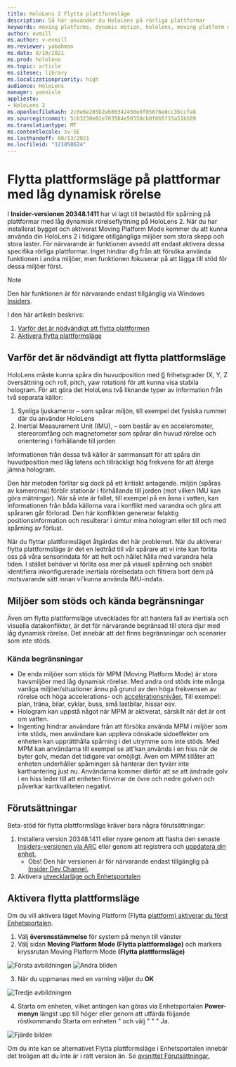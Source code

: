 ```yaml
---
title: HoloLens 2 Flytta plattformsläge
description: Så här använder du HoloLens på rörliga plattformar
keywords: moving platforms, dynamic motion, hololens, moving platform mode
author: evmill
ms.author: v-evmill
ms.reviewer: yabahman
ms.date: 8/10/2021
ms.prod: hololens
ms.topic: article
ms.sitesec: library
ms.localizationpriority: high
audience: HoloLens
manager: yannisle
appliesto:
- HoloLens 2
ms.openlocfilehash: 2c0e6e285b2eb86342450e8f05876e0cc3bccfe8
ms.sourcegitcommit: 5cb3230e02e703584e50358cb0f0b5f33a51b169
ms.translationtype: MT
ms.contentlocale: sv-SE
ms.lasthandoff: 08/13/2021
ms.locfileid: "121858624"
---
```

# <a name="moving-platform-mode-on-low-dynamic-motion-moving-platforms"></a>Flytta plattformsläge på plattformar med låg dynamisk rörelse

I **Insider-versionen 20348.1411** har vi lagt till betastöd för spårning på plattformar med låg dynamisk rörelseflyttning på HoloLens 2. När du har installerat bygget och aktiverat Moving Platform Mode kommer du att kunna använda din HoloLens 2 i tidigare otillgängliga miljöer som stora skepp och stora laster. För närvarande är funktionen avsedd att endast aktivera dessa specifika rörliga plattformar. Inget hindrar dig från att försöka använda funktionen i andra miljöer, men funktionen fokuserar på att lägga till stöd för dessa miljöer först.

> [!NOTE]
> Den här funktionen är för närvarande endast tillgänglig via Windows [Insiders](hololens-insider.md).

I den här artikeln beskrivs:

1. [Varför det är nödvändigt att flytta plattformen](#why-moving-platform-mode-is-necessary)
1. [Aktivera flytta plattformsläge](#enabling-moving-platform-mode)

## <a name="why-moving-platform-mode-is-necessary"></a>Varför det är nödvändigt att flytta plattformsläge

HoloLens måste kunna spåra din huvudposition med [6](https://en.wikipedia.org/wiki/Six_degrees_of_freedom) frihetsgrader (X, Y, Z översättning och roll, pitch, yaw rotation) för att kunna visa stabila hologram. För att göra det HoloLens två liknande typer av information från två separata källor:

1. Synliga ljuskameror – som spårar miljön, till exempel det fysiska rummet där du använder HoloLens
1. Inertial Measurement Unit (IMU), – som består av en accelerometer, stereoromfång och magnetometer som spårar din huvud rörelse och orientering i förhållande till jorden

Informationen från dessa två källor är sammansatt för att spåra din huvudposition med låg latens och tillräckligt hög frekvens för att återge jämna hologram.

Den här metoden förlitar sig dock på ett kritiskt antagande. miljön (spåras av kamerorna) förblir stationär i förhållande till jorden (mot vilken IMU kan göra mätningar). När så inte är fallet, till exempel på en åsna i vatten, kan informationen från båda källorna vara i konflikt med varandra och göra att spåraren går förlorad. Den här konflikten genererar felaktig positionsinformation och resulterar i simtur mina hologram eller till och med spårning av förlust.

När du flyttar plattformsläget åtgärdas det här problemet. När du aktiverar flytta plattformsläge är det en ledtråd till vår spårare att vi inte kan förlita oss på våra sensorindata för att helt och hållet hålla med varandra hela tiden. I stället behöver vi förlita oss mer på visuell spårning och snabbt identifiera inkonfigurerade inertiala rörelsedata och filtrera bort dem på motsvarande sätt innan vi&#39;kunna använda IMU-indata.

## <a name="supported-environments-and-known-limitations"></a>Miljöer som stöds och kända begränsningar

Även om flytta plattformsläge utvecklades för att hantera fall av inertiala och visuella datakonflikter, är det för närvarande begränsad till stora djur med låg dynamisk rörelse. Det innebär att det finns begränsningar och scenarier som inte stöds.

### <a name="known-limitations"></a>Kända begränsningar

- De enda miljöer som stöds för MPM (Moving Platform Mode) är stora havsmiljöer med låg dynamisk rörelse. Med andra ord stöds inte många  vanliga miljöer/situationer ännu på grund av den höga frekvensen av rörelse och höga accelerations- och [accelerationsnivåer.](https://en.wikipedia.org/wiki/Jerk_(physics)) Till exempel: plan, träna, bilar, cyklar, buss, små lastbilar, hissar osv.
- Hologram kan uppstå något när MPM är aktiverat, särskilt när det är ont om vatten.
- Ingenting hindrar användare från att försöka använda MPM i miljöer som inte stöds, men användare kan uppleva oönskade sidoeffekter om enheten kan upprätthålla spårning i det utrymme som inte stöds. Med MPM kan användarna till exempel se att&#39;kan använda i en hiss när de byter golv, medan det tidigare var omöjligt. Även om MPM tillåter att enheten underhåller spårningen så hanterar den tyvärr inte karthantering just nu. Användarna kommer därför att se att ändrade golv i en hiss leder till att enheten förvirrar de övre och nedre golven och påverkar kartkvaliteten negativt.

## <a name="prerequisites"></a>Förutsättningar

Beta-stöd för flytta plattformsläge kräver bara några förutsättningar:

1. Installera version 20348.1411 eller nyare genom att flasha den senaste [Insiders-versionen via ARC](hololens-insider.md#ffu-download-and-flash-directions) eller genom att registrera och [uppdatera din enhet.](hololens-insider.md#start-receiving-insider-builds)
   - Obs! Den här versionen är för närvarande endast tillgänglig på [Insider Dev Channel.](hololens-insider.md#start-receiving-insider-builds)
2. Aktivera [utvecklarläge och Enhetsportalen](/mixed-reality/develop/platform-capabilities-and-apis/using-the-windows-device-portal)

## <a name="enabling-moving-platform-mode"></a>Aktivera flytta plattformsläge

Om du vill aktivera läget Moving Platform (Flytta [plattform) aktiverar du först Enhetsportalen](/windows/mixed-reality/develop/platform-capabilities-and-apis/using-the-windows-device-portal).

1. Välj **överensstämmelse** för system på menyn till vänster
2. Välj sidan **Moving Platform Mode (Flytta plattformsläge)** och markera kryssrutan Moving Platform Mode **(Flytta plattformsläge)**

![Första avbildningen](.\images\moving-platform-1.png) ![Andra bilden](.\images\moving-platform-2.png)

3. När du uppmanas med en varning väljer du **OK**

![Tredje avbildningen](.\images\moving-platform-3.png)

4. Starta om enheten, vilket antingen kan göras via Enhetsportalen **Power-menyn** längst upp till höger eller genom att utfärda följande röstkommando Starta om enheten &quot; och välj &quot; &quot; &quot; Ja.

![Fjärde bilden](.\images\moving-platform-4.png)

Om du inte kan se alternativet Flytta plattformsläge i Enhetsportalen innebär det troligen att du inte är i rätt version än. Se [avsnittet Förutsättningar.](#prerequisites)
